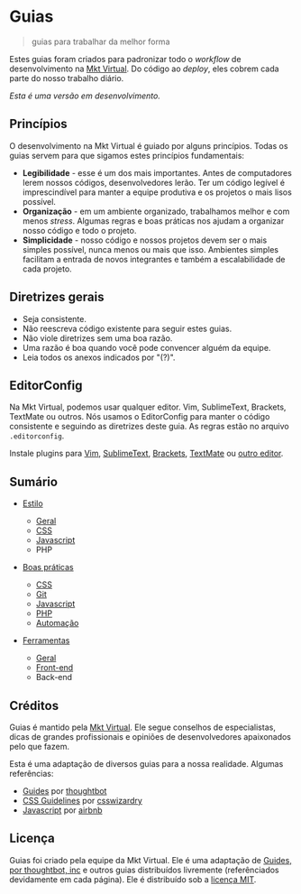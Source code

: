 # Guias
> guias para trabalhar da melhor forma

Estes guias foram criados para padronizar todo o *workflow* de desenvolvimento na [Mkt Virtual](http://mktvirtual.com.br/). Do código ao *deploy*, eles cobrem cada parte do nosso trabalho diário.

*Esta é uma versão em desenvolvimento.*

## Princípios

O desenvolvimento na Mkt Virtual é guiado por alguns princípios. Todas os guias servem para que sigamos estes princípios fundamentais:

- **Legibilidade** - esse é um dos mais importantes. Antes de computadores lerem nossos códigos, desenvolvedores lerão. Ter um código legível é imprescindível para manter a equipe produtiva e os projetos o mais lisos possível.
- **Organização** - em um ambiente organizado, trabalhamos melhor e com menos *stress*. Algumas regras e boas práticas nos ajudam a organizar nosso código e todo o projeto.
- **Simplicidade** - nosso código e nossos projetos devem ser o mais simples possível, nunca menos ou mais que isso. Ambientes simples facilitam a entrada de novos integrantes e também a escalabilidade de cada projeto.

## Diretrizes gerais

- Seja consistente.
- Não reescreva código existente para seguir estes guias.
- Não viole diretrizes sem uma boa razão.
- Uma razão é boa quando você pode convencer alguém da equipe.
- Leia todos os anexos indicados por "(?)".

## EditorConfig

Na Mkt Virtual, podemos usar qualquer editor. Vim, SublimeText, Brackets, TextMate ou outros. Nós usamos o EditorConfig para manter o código consistente e seguindo as diretrizes deste guia. As regras estão no arquivo `.editorconfig`.

Instale plugins para [Vim](https://github.com/editorconfig/editorconfig-vim#readme), [SublimeText](https://github.com/sindresorhus/editorconfig-sublime#readme), [Brackets](https://github.com/kidwm/brackets-editorconfig/), [TextMate](https://github.com/Mr0grog/editorconfig-textmate#readme) ou [outro editor](http://editorconfig.org/#download).

## Sumário

- [Estilo](https://github.com/mktvirtual/guias/tree/master/estilo)
    - [Geral](https://github.com/mktvirtual/guias/tree/master/estilo/geral)
    - [CSS](https://github.com/mktvirtual/guias/tree/master/estilo/CSS)
    - [Javascript](https://github.com/mktvirtual/guias/tree/master/estilo/javascript)
    - PHP

- [Boas práticas](https://github.com/mktvirtual/guias/tree/master/boas-praticas)
    - [CSS](https://github.com/mktvirtual/guias/tree/master/boas-praticas/CSS)
    - [Git](https://github.com/mktvirtual/guias/tree/master/boas-praticas/git)
    - [Javascript](https://github.com/mktvirtual/guias/tree/master/boas-praticas/javascript)
    - [PHP](https://github.com/mktvirtual/guias/tree/master/boas-praticas/php)
    - [Automação](https://github.com/mktvirtual/guias/tree/master/boas-praticas/automacao)

- [Ferramentas](https://github.com/mktvirtual/guias/tree/master/ferramentas)
    - [Geral](https://github.com/mktvirtual/guias/tree/master/ferramentas#geral)
    - [Front-end](https://github.com/mktvirtual/guias/tree/master/ferramentas#front-end)
    - Back-end

## Créditos

Guias é mantido pela [Mkt Virtual](http://mktvirtual.com.br/). Ele segue conselhos de especialistas, dicas de grandes profissionais e opiniões de desenvolvedores apaixonados pelo que fazem.

Esta é uma adaptação de diversos guias para a nossa realidade. Algumas referências:

- [Guides](https://github.com/thoughtbot/guides) por [thoughtbot](https://github.com/thoughtbot)
- [CSS Guidelines](https://github.com/csswizardry/CSS-Guidelines) por [csswizardry](https://github.com/csswizardry)
- [Javascript](https://github.com/airbnb/javascript) por [airbnb](https://github.com/airbnb)

## Licença

Guias foi criado pela equipe da Mkt Virtual. Ele é uma adaptação de [Guides, por thoughtbot, inc](https://github.com/thoughtbot/guides) e outros guias distribuídos livremente (referênciados devidamente em cada página). Ele é distribuído sob a [licença MIT](https://github.com/mktvirtual/guias/tree/master/LICENSE).
